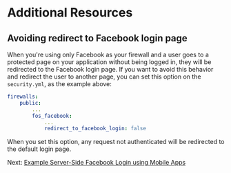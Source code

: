 Additional Resources
====================


Avoiding redirect to Facebook login page
----------------------------------------

When you're using only Facebook as your firewall and a user goes to a protected page on your application 
without being logged in, they will be redirected to the Facebook login page.
If you want to avoid this behavior and redirect the user to another page, you can set this option on the ```security.yml```, as the example above:

```yaml
firewalls:
	public:
		...
		fos_facebook:
			...
			redirect_to_facebook_login: false
```

When you set this option, any request not authenticated will be redirected to the default login page.

Next: [Example Server-Side Facebook Login using Mobile Apps](4-example-server-side-facebook-login-using-mobile-apps.md)
